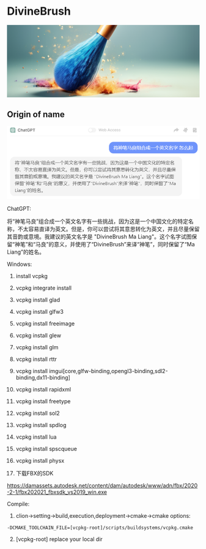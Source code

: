 # DivineBrush

![divinebrush_logo](./doc/pic/divinebrush_logo.png)

## Origin of name

![name_gpt](./doc/pic/name_gpt.png)

ChatGPT: 

​        将“神笔马良”组合成一个英文名字有一些挑战，因为这是一个中国文化的特定名称，不太容易直译为英文。但是，你可以尝试将其意思转化为英文，并且尽量保留其音韵或意境。我建议的英文名字是 "DivineBrush Ma Liang"。这个名字试图保留“神笔”和“马良”的意义，并使用了“DivineBrush”来译“神笔”，同时保留了“Ma Liang”的姓名。



Windows:

1. install vcpkg
2. vcpkg integrate install
3. vcpkg install glad
4. vcpkg install glfw3
5. vcpkg install freeimage
6. vcpkg install glew
7. vcpkg install glm
8. vcpkg install rttr
9. vcpkg install imgui[core,glfw-binding,opengl3-binding,sdl2-binding,dx11-binding]
10. vcpkg install rapidxml
11. vcpkg install freetype
12. vcpkg install sol2
13. vcpkg install spdlog
14. vcpkg install lua
15. vcpkg install spscqueue
16. vcpkg install physx

17. 下载FBX的SDK

https://damassets.autodesk.net/content/dam/autodesk/www/adn/fbx/2020-2-1/fbx202021_fbxsdk_vs2019_win.exe



Compile:

1. clion->setting->build,execution,deployment->cmake->cmake options:

```
-DCMAKE_TOOLCHAIN_FILE=[vcpkg-root]/scripts/buildsystems/vcpkg.cmake
```

2. [vcpkg-root] replace your local dir

